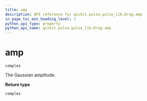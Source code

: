 ```yaml
---
title: amp
description: API reference for qiskit.pulse.pulse_lib.Drag.amp
in_page_toc_min_heading_level: 1
python_api_type: property
python_api_name: qiskit.pulse.pulse_lib.Drag.amp
---
```


# amp

<span id="qiskit.pulse.pulse_lib.Drag.amp" />

`complex`

The Gaussian amplitude.

**Return type**

`complex`

